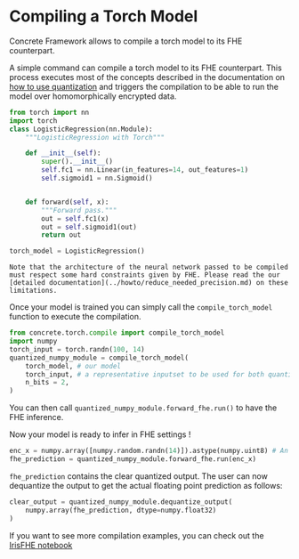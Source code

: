 # Compiling a Torch Model

Concrete Framework allows to compile a torch model to its FHE counterpart. 


A simple command can compile a torch model to its FHE counterpart. This process executes most of the concepts described in the documentation on [how to use quantization](use_quantization.md) and triggers the compilation to be able to run the model over homomorphically encrypted data.


```python
from torch import nn
import torch
class LogisticRegression(nn.Module):
    """LogisticRegression with Torch"""

    def __init__(self):
        super().__init__()
        self.fc1 = nn.Linear(in_features=14, out_features=1)
        self.sigmoid1 = nn.Sigmoid()


    def forward(self, x):
        """Forward pass."""
        out = self.fc1(x)
        out = self.sigmoid1(out)
        return out

torch_model = LogisticRegression()
```

```{warning}
Note that the architecture of the neural network passed to be compiled must respect some hard constraints given by FHE. Please read the our [detailed documentation](../howto/reduce_needed_precision.md) on these limitations.
```

Once your model is trained you can simply call the `compile_torch_model` function to execute the compilation.

<!--pytest-codeblocks:cont-->
```python
from concrete.torch.compile import compile_torch_model
import numpy
torch_input = torch.randn(100, 14)
quantized_numpy_module = compile_torch_model(
    torch_model, # our model
    torch_input, # a representative inputset to be used for both quantization and compilation
    n_bits = 2,
)
```

You can then call `quantized_numpy_module.forward_fhe.run()` to have the FHE inference.

Now your model is ready to infer in FHE settings !

<!--pytest-codeblocks:cont-->
```python
enc_x = numpy.array([numpy.random.randn(14)]).astype(numpy.uint8) # An example that is going to be encrypted, and used for homomorphic inference.
fhe_prediction = quantized_numpy_module.forward_fhe.run(enc_x)
```

`fhe_prediction` contains the clear quantized output. The user can now dequantize the output to get the actual floating point prediction as follows:

<!--pytest-codeblocks:cont-->
```python
clear_output = quantized_numpy_module.dequantize_output(
    numpy.array(fhe_prediction, dtype=numpy.float32)
)
```

If you want to see more compilation examples, you can check out the [IrisFHE notebook](../advanced_examples/IrisFHE.ipynb)
